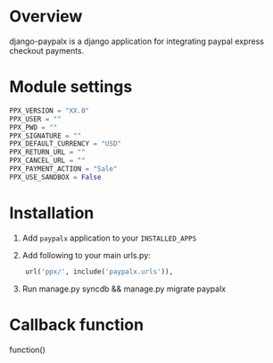 # Overview

django-paypalx is a django application for integrating paypal
express checkout payments.

# Module settings

```python
PPX_VERSION = "XX.0"
PPX_USER = ""
PPX_PWD = ""
PPX_SIGNATURE = ""
PPX_DEFAULT_CURRENCY = "USD"
PPX_RETURN_URL = ""
PPX_CANCEL_URL = ""
PPX_PAYMENT_ACTION = "Sale"
PPX_USE_SANDBOX = False
```

# Installation

1. Add `paypalx` application to your `INSTALLED_APPS`

2. Add following to your main urls.py:

```python
    url('ppx/', include('paypalx.urls')),
```

3. Run manage.py syncdb && manage.py migrate paypalx

# Callback function

function()
